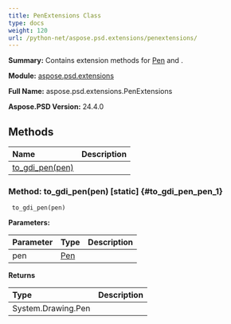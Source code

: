 ```yaml
---
title: PenExtensions Class
type: docs
weight: 120
url: /python-net/aspose.psd.extensions/penextensions/
---
```


**Summary:** Contains extension methods for [Pen](/psd/python-net/aspose.psd/pen/) and .

**Module:** [aspose.psd.extensions](/psd/python-net/aspose.psd.extensions/)

**Full Name:** aspose.psd.extensions.PenExtensions

**Aspose.PSD Version:** 24.4.0

## **Methods**
| **Name** | **Description** |
| :- | :- |
| [to_gdi_pen(pen)](#to_gdi_pen_pen_1) |    |


### Method: to_gdi_pen(pen)  [static] {#to_gdi_pen_pen_1}


```
 to_gdi_pen(pen) 
```

  

**Parameters:**

| Parameter | Type | Description |
| :- | :- | :- |
| pen | [Pen](/psd/python-net/aspose.psd/pen) |  |

**Returns**

| Type | Description |
| :- | :- |
| System.Drawing.Pen |  |


